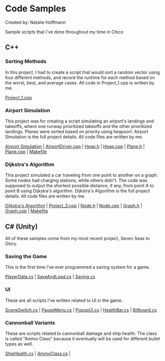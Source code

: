 # Code Samples
Created by: Natalie Hoffmann

Sample scripts that I've done throughout my time in Chico

## C++

### Sorting Methods

In this project, I had to create a script that would sort a random vector using four different methods, and record the runtime for each method based on the worst, best, and average cases. All code in Project_1.cpp is written by me.

[Project_1.cpp](https://github.com/a13n20/Code-Samples/blob/23fec6bb761ec84658d847a3d7715978054260ce/Project%201/project_1.cpp)

### Airport Simulation

This project was for creating a script simulating an airport's landings and takeoffs, where one runway prioritized takeoffs and the other prioritized landings. Planes were sorted based on priority using heapsort. Airport Simulation is the full project details. All code files are written by me.

[Airport Simulation](https://github.com/a13n20/Code-Samples/blob/8d1347f310220efda31a7f2005bfabb5c3f9f251/Project%202/AirportSimulation.pdf) | 
[AirportDriver.cpp](https://github.com/a13n20/Code-Samples/blob/8d1347f310220efda31a7f2005bfabb5c3f9f251/Project%202/AirportDriver.cpp) | 
[Heap.h](https://github.com/a13n20/Code-Samples/blob/8d1347f310220efda31a7f2005bfabb5c3f9f251/Project%202/Heap.h) | 
[Heap.cpp](https://github.com/a13n20/Code-Samples/blob/8d1347f310220efda31a7f2005bfabb5c3f9f251/Project%202/Heap.cpp) | 
[Plane.h](https://github.com/a13n20/Code-Samples/blob/8d1347f310220efda31a7f2005bfabb5c3f9f251/Project%202/Plane.h) | 
[Plane.cpp](https://github.com/a13n20/Code-Samples/blob/8d1347f310220efda31a7f2005bfabb5c3f9f251/Project%202/Plane.cpp) | 
[Makefile](https://github.com/a13n20/Code-Samples/blob/8d1347f310220efda31a7f2005bfabb5c3f9f251/Project%202/Makefile)

### Dijkstra's Algorithm

This project simulated a car traveling from one point to another on a graph. Some nodes had charging stations, while others didn't. The code was supposed to output the shortest possible distance, if any, from point A to point B using Dijkstra's algorithm. Dijkstra's Algorithm is the full project details. All code files are written by me.

[Dijkstra's Algorithm](https://github.com/a13n20/Code-Samples/blob/f894dc585c2ed6ec41fd13429ba2d6e37af2c4ca/Project_3/DijkstrasAlgorithm.pdf) | 
[Project_3.cpp](https://github.com/a13n20/Code-Samples/blob/f894dc585c2ed6ec41fd13429ba2d6e37af2c4ca/Project_3/project_3.cpp) | 
[Node.h](https://github.com/a13n20/Code-Samples/blob/f894dc585c2ed6ec41fd13429ba2d6e37af2c4ca/Project_3/Node.h) | 
[Node.cpp](https://github.com/a13n20/Code-Samples/blob/f894dc585c2ed6ec41fd13429ba2d6e37af2c4ca/Project_3/Node.cpp) | 
[Graph.h](https://github.com/a13n20/Code-Samples/blob/f894dc585c2ed6ec41fd13429ba2d6e37af2c4ca/Project_3/Graph.h) | 
[Graph.cpp](https://github.com/a13n20/Code-Samples/blob/f894dc585c2ed6ec41fd13429ba2d6e37af2c4ca/Project_3/Graph.cpp) | 
[Makefile](https://github.com/a13n20/Code-Samples/blob/f894dc585c2ed6ec41fd13429ba2d6e37af2c4ca/Project_3/Makefile)

## C# (Unity)

All of these samples come from my most recent project, Seven Seas to Glory.

### Saving the Game

This is the first time I've ever programmed a saving system for a game. 

[PlayerData.cs](https://github.com/a13n20/Code-Samples/blob/5cf04cceb9b71a67e0aaa305aebd71e68e94741b/Natalie's%20Scripts/Saving/PlayerData.cs) | 
[SaveAndLoad.cs](https://github.com/a13n20/Code-Samples/blob/5cf04cceb9b71a67e0aaa305aebd71e68e94741b/Natalie's%20Scripts/Saving/SaveAndLoad.cs) | 
[Saving.cs](https://github.com/a13n20/Code-Samples/blob/5cf04cceb9b71a67e0aaa305aebd71e68e94741b/Natalie's%20Scripts/Saving/Saving.cs)

### UI

These are all scripts I've written related to UI in the game.

[SceneSwitch.cs](https://github.com/a13n20/Code-Samples/blob/b163204ee7c4eadd90ed0c3c092659c3a6342ded/Natalie's%20Scripts/SceneSwitch.cs) | 
[PauseMenu.cs](https://github.com/a13n20/Code-Samples/blob/b163204ee7c4eadd90ed0c3c092659c3a6342ded/Natalie's%20Scripts/UI/PauseMenu.cs) | 
[PopupUI.cs](https://github.com/a13n20/Code-Samples/blob/b163204ee7c4eadd90ed0c3c092659c3a6342ded/Natalie's%20Scripts/UI/PopupUI.cs) | 
[HealthBar.cs](https://github.com/a13n20/Code-Samples/blob/b163204ee7c4eadd90ed0c3c092659c3a6342ded/Natalie's%20Scripts/UI/HealthBar.cs) | 
[Billboard.cs](https://github.com/a13n20/Code-Samples/blob/b163204ee7c4eadd90ed0c3c092659c3a6342ded/Natalie's%20Scripts/UI/Billboard.cs)

### Cannonball Variants

These are scripts related to cannonball damage and ship health. The class is called "Ammo Class" because it eventually will be used for different bullet types as well.

[ShipHealth.cs](https://github.com/a13n20/Code-Samples/blob/b163204ee7c4eadd90ed0c3c092659c3a6342ded/Natalie's%20Scripts/ShipHealth.cs) | 
[AmmoClass.cs](https://github.com/a13n20/Code-Samples/blob/b163204ee7c4eadd90ed0c3c092659c3a6342ded/Natalie's%20Scripts/Ammunition%20Types/AmmoClass.cs) | 
